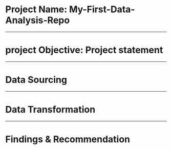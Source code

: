 # Project Name: My-First-Data-Analysis-Repo

----------
# project Objective: Project statement






------------
# Data Sourcing



-------
# Data Transformation




-----
# Findings & Recommendation
